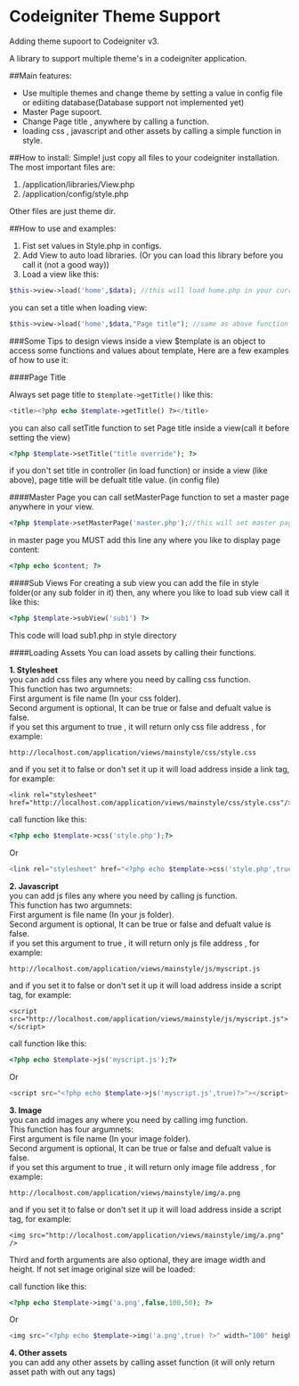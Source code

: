 # Codeigniter Theme Support 
Adding theme supoort to Codeigniter v3.

A library to support multiple theme's in a codeigniter application.

##Main features: 

- Use multiple themes and change theme by setting a value in config file or ediiting database(Database support not implemented yet)
- Master Page supoort.
- Change Page title , anywhere by calling a function.
- loading css , javascript and other assets by calling a simple function in style.


##How to install:
Simple! just copy all files to your codeigniter installation. The most important files are:

1. /application/libraries/View.php
2. /application/config/style.php

Other files are just theme dir.


##How to use and examples:
1. Fist set values in Style.php in configs.
2. Add View to auto load libraries. (Or you can load this library before you call it (not a good way))
3. Load a view like this:
```php
$this->view->load('home',$data); //this will load home.php in your current view folder, $data is same data as data in codeigniter native view
```
you can set a title when loading view:
```php
$this->view->load('home',$data,"Page title"); //same as above function plus, set page title to "Page title"
```

###Some Tips to design views
inside a view $template is an object to access some functions and values about template, Here are a few examples of how to use it:

####Page Title

Always set page title to ``` $template->getTitle() ``` like this:
```php
<title><?php echo $template->getTitle() ?></title>
```
you can also call setTitle function to set Page title inside a view(call it before setting the view)
```php
<?php $template->setTitle("title override"); ?>
```
if you don't set title in controller (in load function) or inside a view (like above), page title will be defualt title value. (in config file)

####Master Page
you can call setMasterPage function to set a master page anywhere in your view.
```php
<?php $template->setMasterPage('master.php');//this will set master page to master.php ?>
```
in master page you MUST add this line any where you like to display page content:
```php
<?php echo $content; ?>
```

####Sub Views
For creating a sub view you can add the file in style folder(or any sub folder in it) then, any where you like to load sub view call it like this:
```php
<?php $template->subView('sub1') ?>
```
This code will load sub1.php in style directory

####Loading Assets
You can load assets by calling their functions.  


**1. Stylesheet**  
you can add css files any where you need by calling css function.  
This function has two argumnets:  
First argument is file name (In your css folder).  
Second argument is optional, It can be true or false and defualt value is false.  
if you set this argument to true , it will return only css file address , for example:
```
http://localhost.com/application/views/mainstyle/css/style.css
```
and if you set it to false or don't set it up it will load address inside a link tag, for example:
```
<link rel="stylesheet" href="http://localhost.com/application/views/mainstyle/css/style.css"/>
```
call function like this: 
```php
<?php echo $template->css('style.php');?>
```
Or
```php
<link rel="stylesheet" href="<?php echo $template->css('style.php',true)?>"/>
```


**2. Javascript**  
you can add js files any where you need by calling js function.  
This function has two argumnets:  
First argument is file name (In your js folder).  
Second argument is optional, It can be true or false and defualt value is false.  
if you set this argument to true , it will return only js file address , for example:
```
http://localhost.com/application/views/mainstyle/js/myscript.js
```
and if you set it to false or don't set it up it will load address inside a script tag, for example:
```
<script src="http://localhost.com/application/views/mainstyle/js/myscript.js"></script>
```
call function like this: 
```php
<?php echo $template->js('myscript.js');?>
```
Or
```php
<script src="<?php echo $template->js('myscript.js',true)?>"></script>
```

**3. Image**  
you can add images any where you need by calling img function.  
This function has four argumnets:  
First argument is file name (In your image folder).  
Second argument is optional, It can be true or false and defualt value is false.  
if you set this argument to true , it will return only image file address , for example:
```
http://localhost.com/application/views/mainstyle/img/a.png
```
and if you set it to false or don't set it up it will load address inside a script tag, for example:
```
<img src="http://localhost.com/application/views/mainstyle/img/a.png" />
```
Third and forth arguments are also optional, they are image width and height. If not set image original size will be loaded:

call function like this: 
```php
<?php echo $template->img('a.png',false,100,50); ?>
```
Or
```php
<img src="<?php echo $template->img('a.png',true) ?>" width="100" height="50"/>
```


**4. Other assets**  
you can add any other assets by calling asset function (it will only return asset path with out any tags)
